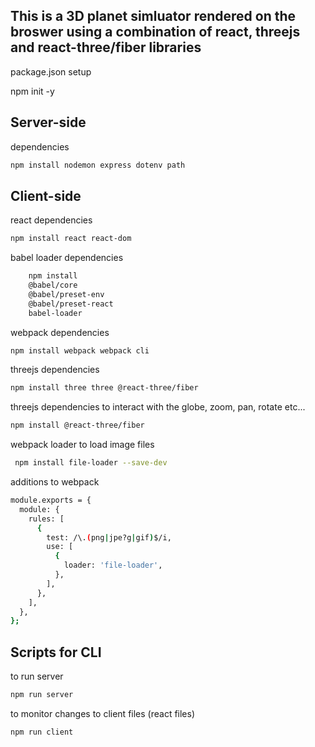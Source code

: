##  This is a 3D planet simluator rendered on the broswer using a combination of react, threejs and react-three/fiber libraries

package.json setup

  npm init -y

## Server-side

dependencies
```sh
npm install nodemon express dotenv path
```

## Client-side
react dependencies

```sh
npm install react react-dom
```

babel loader dependencies

```sh
    npm install
    @babel/core
    @babel/preset-env
    @babel/preset-react
    babel-loader
```

webpack dependencies
```sh
npm install webpack webpack cli
```
threejs dependencies

```sh
npm install three three @react-three/fiber
```

threejs dependencies to interact with the globe, zoom, pan, rotate etc...
```sh
npm install @react-three/fiber
```

webpack loader to load image files

```sh
 npm install file-loader --save-dev
 ```

additions to webpack

```sh
module.exports = {
  module: {
    rules: [
      {
        test: /\.(png|jpe?g|gif)$/i,
        use: [
          {
            loader: 'file-loader',
          },
        ],
      },
    ],
  },
};
```
## Scripts for CLI

to run server

```sh
npm run server
```
to monitor changes to client files (react files)

```sh
npm run client
```